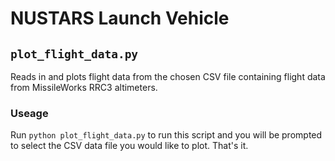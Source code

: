# NUSTARS Launch Vehicle

## `plot_flight_data.py`
Reads in and plots flight data from the chosen CSV file containing
flight data from MissileWorks RRC3 altimeters.
### Useage
Run `python plot_flight_data.py` to run this script and you will be 
prompted to select the CSV data file you would like to plot. That's it.

